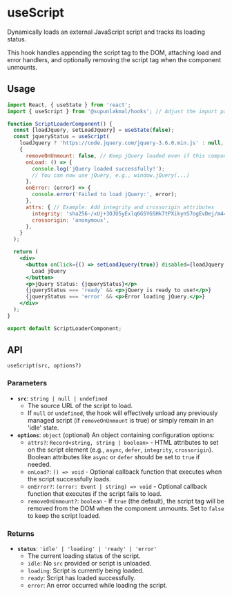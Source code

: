 # useScript

Dynamically loads an external JavaScript script and tracks its loading status.

This hook handles appending the script tag to the DOM, attaching load and error handlers, and optionally removing the script tag when the component unmounts.

## Usage

```jsx
import React, { useState } from 'react';
import { useScript } from '@supunlakmal/hooks'; // Adjust the import path as needed

function ScriptLoaderComponent() {
  const [loadJquery, setLoadJquery] = useState(false);
  const jqueryStatus = useScript(
    loadJquery ? 'https://code.jquery.com/jquery-3.6.0.min.js' : null,
    {
      removeOnUnmount: false, // Keep jQuery loaded even if this component unmounts
      onLoad: () => {
        console.log('jQuery loaded successfully!');
        // You can now use jQuery, e.g., window.jQuery(...)
      },
      onError: (error) => {
        console.error('Failed to load jQuery:', error);
      },
      attrs: { // Example: Add integrity and crossorigin attributes
        integrity: 'sha256-/xUj+3OJU5yExlq6GSYGSHk7tPXikynS7ogEvDej/m4=',
        crossorigin: 'anonymous',
      },
    }
  );

  return (
    <div>
      <button onClick={() => setLoadJquery(true)} disabled={loadJquery || jqueryStatus === 'loading'}>
        Load jQuery
      </button>
      <p>jQuery Status: {jqueryStatus}</p>
      {jqueryStatus === 'ready' && <p>jQuery is ready to use!</p>}
      {jqueryStatus === 'error' && <p>Error loading jQuery.</p>}
    </div>
  );
}

export default ScriptLoaderComponent;
```

## API

`useScript(src, options?)`

### Parameters

-   **`src`**: `string | null | undefined`
    -   The source URL of the script to load.
    -   If `null` or `undefined`, the hook will effectively unload any previously managed script (if `removeOnUnmount` is true) or simply remain in an 'idle' state.
-   **`options`**: `object` (optional)
    An object containing configuration options:
    -   `attrs?`: `Record<string, string | boolean>` - HTML attributes to set on the script element (e.g., `async`, `defer`, `integrity`, `crossorigin`). Boolean attributes like `async` or `defer` should be set to `true` if needed.
    -   `onLoad?`: `() => void` - Optional callback function that executes when the script successfully loads.
    -   `onError?`: `(error: Event | string) => void` - Optional callback function that executes if the script fails to load.
    -   `removeOnUnmount?`: `boolean` - If `true` (the default), the script tag will be removed from the DOM when the component unmounts. Set to `false` to keep the script loaded.

### Returns

-   **`status`**: `'idle' | 'loading' | 'ready' | 'error'`
    -   The current loading status of the script.
    -   `idle`: No `src` provided or script is unloaded.
    -   `loading`: Script is currently being loaded.
    -   `ready`: Script has loaded successfully.
    -   `error`: An error occurred while loading the script.
